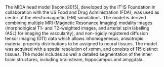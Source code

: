 The MIDA head model [Iacono2015], developed by the IT'IS Foundation in collaboration with the US Food and 
Drug Administration (FDA), was used as center of the electromagnetic (EM) simulations. The model is derived combining
multiple MRI (Magnetic Resonance Imaging) modality images (morphological T1- and T2-weighted images, and arterial spin 
labelling (ASL) for imaging the vascularity), and non-rigidly registered diffusion tensor imaging (DTI) data which allows 
inhomogeneous, anisotropic material property distributions to be assigned to neural tissues. The model was acquired with 
a spatial resolution of xxmm, and consists of 115 distinct tissues. The model includes as well a detailed segmentation 
of the inner brain structures, including brainsteam, hippocampus and amygdala.